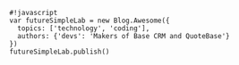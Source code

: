     #!javascript
    var futureSimpleLab = new Blog.Awesome({
      topics: ['technology', 'coding'],
      authors: {'devs': 'Makers of Base CRM and QuoteBase'}
    })
    futureSimpleLab.publish()

